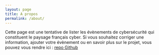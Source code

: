 ```yaml
---
layout: page
title: A propos
permalink: /about/
---
```


Cette page est une tentative de lister les évènements de cybersécurité qui constituent le paysage français cyber.
Si vous souhaitez corriger une information, ajouter votre évènement ou en savoir plus sur le projet, vous pouvez vous rendre ici : [repo Github](https://github.com/alexandredubois/cybersecurity-events)



